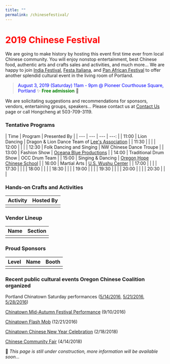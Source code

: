 ```yaml
---
title: ""
permalink: /chinesefestival/
---
```


# <span style="color:red">**2019 Chinese Festival**</span>

We are going to make history by hosting this event first time ever from local Chinese community. You will enjoy nonstop entertainment, best Chinese food, authentic arts and crafts sales and activities, and much more... We are happy to join [India Festival](http://www.icaportland.org/), [Festa Italiana](https://www.festa-italiana.org/), and [Pan African Festival](http://www.panafricanfestivalor.org/) to offer another splendid cultural event in the living room of Portland.

> <span style="color:blue">August 3, 2019 (Saturday) 11am - 9pm @ Pioneer Courthouse Square, Portland</span>   :sparkles: <span style="color:green"> **Free admission**</span> :tada:

We are solicitating suggestions and recommendations for sponsors, vendors, entertaining groups, speakers... Please contact us at [Contact Us](http://pdxchinese.org/contact/) page or call Hongcheng at 503-709-3119.

### Tentative Programs

| Time | Program | Presented By |
| --- | --- | --- | ---: |
| 11:00 | Lion Dancing | Dragon & Lion Dance Team of [Lee's Association](http://www.leeondong.org/) |
| 11:30 | | |
| 12:00 | | |
| 12:30 | Folk Dancing and Singing | NW Chinese Dance Troupe |
| 13:00 | Fashion Show | [Oceana Blue Productions](http://oceanablueusa.com/) |
| 14:00 | Traditional Drum Show | OCC Drum Team |
| 15:00 | Singing & Dancing | [Oregon Hope Chinese School](http://www.oregon-hope.org) |
| 16:00 | Martial Arts | [U.S. Wushu Center](https://uswushu.com/) |
| 17:00 | | |
| 17:30 | | |
| 18:00 | | |
| 18:30 | | |
| 19:00 | | |
| 19:30 | | |
| 20:00 | | |
| 20:30 | | |

### Hands-on Crafts and Activities

| Activity | Hosted By |
| --- | --- |
| | |

### Vendor Lineup

| Name | Section |
| --- | --- |
| | |

### Proud Sponsors

| Level | Name | Booth |
| --- | --- | --- |
| | | |

### Recent public cultural events Oregon Chinese Coalition organized

Portland Chinatown Saturday performances ([5/14/2016](http://pdxchinese.org/chinatown/2016-05-14-saturday-performance/), [5/21/2016](http://pdxchinese.org/chinatown/2016-05-21-saturday-performance/), [5/28/2016](http://pdxchinese.org/chinatown/2016-05-28-saturday-performance/))

[Chinatown Mid-Autumn Festival Performance](http://pdxchinese.org/chinatown/2016-09-10-saturday-performance/) (9/10/2016)

[Chinatown Flash Mob](http://pdxchinese.org/chinatown/2016-12-21-flash-mob/) (12/21/2016)

[Chinatown Chinese New Year Celebration](http://pdxchinese.org/new-year-summary-2018/) (2/18/2018)

[Chinese Community Fair](http://pdxchinese.org/2018-community-fair-summary/) (4/14/2018)

:hammer: *This page is still under construction, more information will be available soon...*
